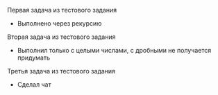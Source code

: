 Первая задача из тестового задания

* Выполнено через рекурсию

Вторая задача из тестового задания

* Выполнил только с целыми числами, с дробными не получается придумать

Третья задача из тестового задания

* Сделал чат
